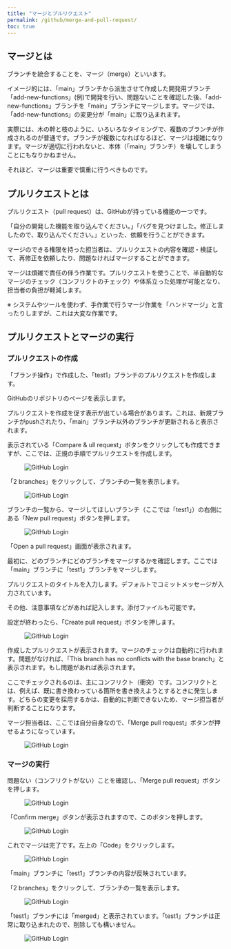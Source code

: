 ```yaml
---
title: "マージとプルリクエスト"
permalink: /github/merge-and-pull-request/
toc: true
---
```

## マージとは

ブランチを統合することを、マージ（merge）といいます。

イメージ的には、「main」ブランチから派生させて作成した開発用ブランチ「add-new-functions」(例)で開発を行い、問題ないことを確認した後、「add-new-functions」ブランチを「main」ブランチにマージします。マージでは、「add-new-functions」の変更分が「main」に取り込まれます。

実際には、木の幹と枝のように、いろいろなタイミングで、複数のブランチが作成されるのが普通です。ブランチが複数になればなるほど、マージは複雑になります。マージが適切に行われないと、本体（「main」ブランチ）を壊してしまうことにもなりかねません。

それほど、マージは重要で慎重に行うべきものです。

## プルリクエストとは

プルリクエスト（pull request）は、GitHubが持っている機能の一つです。

「自分の開発した機能を取り込んでください。」「バグを見つけました。修正しましたので、取り込んでください。」といった、依頼を行うことができます。

マージのできる権限を持った担当者は、プルリクエストの内容を確認・検証して、再修正を依頼したり、問題なければマージすることができます。

マージは煩雑で責任の伴う作業です。プルリクエストを使うことで、半自動的なマージのチェック（コンフリクトのチェック）や体系立った処理が可能となり、担当者の負担が軽減します。

※ システムやツールを使わず、手作業で行うマージ作業を「ハンドマージ」と言ったりしますが、これは大変な作業です。

## プルリクエストとマージの実行

### プルリクエストの作成

「ブランチ操作」で作成した、「test1」ブランチのプルリクエストを作成します。

GitHubのリポジトリのページを表示します。

プルリクエストを作成を促す表示が出ている場合があります。これは、新規ブランチがpushされたり、「main」ブランチ以外のブランチが更新されると表示されます。

表示されている「Compare & ull request」ボタンをクリックしても作成できますが、ここでは、正規の手順でプルリクエストを作成します。

<figure>
  <img src="{{ '/assets/images/github/06/pull-request1.png' | relative_url }}" alt="GitHub Login" class="img_border">
</figure>

「2 branches」をクリックして、ブランチの一覧を表示します。

<figure>
  <img src="{{ '/assets/images/github/06/pull-request2.png' | relative_url }}" alt="GitHub Login" class="img_border">
</figure>

ブランチの一覧から、マージしてほしいブランチ（ここでは「test1」）の右側にある「New pull request」ボタンを押します。

<figure>
  <img src="{{ '/assets/images/github/06/pull-request3.png' | relative_url }}" alt="GitHub Login" class="img_border">
</figure>

「Open a pull request」画面が表示されます。

最初に、どのブランチにどのブランチをマージするかを確認します。ここでは「main」ブランチに「test1」ブランチをマージします。

プルリクエストのタイトルを入力します。デフォルトでコミットメッセージが入力されています。

その他、注意事項などがあれば記入します。添付ファイルも可能です。

設定が終わったら、「Create pull request」ボタンを押します。

<figure>
  <img src="{{ '/assets/images/github/06/pull-request4.png' | relative_url }}" alt="GitHub Login" class="img_border">
</figure>

作成したプルリクエストが表示されます。マージのチェックは自動的に行われます。問題がなければ、「This branch has no conflicts with the base branch」と表示されます。もし問題があれば表示されます。

ここでチェックされるのは、主にコンフリクト（衝突）です。コンフリクトとは、例えば、既に書き換わっている箇所を書き換えようとするときに発生します。どちらの変更を採用するかは、自動的に判断できないため、マージ担当者が判断することになります。

マージ担当者は、ここでは自分自身なので、「Merge pull request」ボタンが押せるようになっています。

<figure>
  <img src="{{ '/assets/images/github/06/pull-request5.png' | relative_url }}" alt="GitHub Login" class="img_border">
</figure>

### マージの実行

問題ない（コンフリクトがない）ことを確認し、「Merge pull request」ボタンを押します。

<figure>
  <img src="{{ '/assets/images/github/06/pull-request6.png' | relative_url }}" alt="GitHub Login" class="img_border">
</figure>

「Confirm merge」ボタンが表示されますので、このボタンを押します。

<figure>
  <img src="{{ '/assets/images/github/06/pull-request7.png' | relative_url }}" alt="GitHub Login" class="img_border">
</figure>

これでマージは完了です。左上の「Code」をクリックします。

<figure>
  <img src="{{ '/assets/images/github/06/pull-request8.png' | relative_url }}" alt="GitHub Login" class="img_border">
</figure>

「main」ブランチに「test1」ブランチの内容が反映されています。

「2 branches」をクリックして、ブランチの一覧を表示します。

<figure>
  <img src="{{ '/assets/images/github/06/pull-request9.png' | relative_url }}" alt="GitHub Login" class="img_border">
</figure>

「test1」ブランチには「merged」と表示されています。「test1」ブランチは正常に取り込まれたので、削除しても構いません。

<figure>
  <img src="{{ '/assets/images/github/06/pull-request10.png' | relative_url }}" alt="GitHub Login" class="img_border">
</figure>
